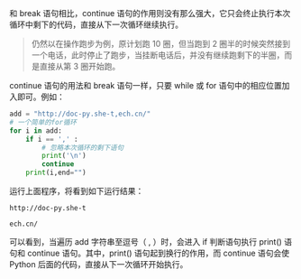 和 break 语句相比，continue 语句的作用则没有那么强大，它只会终止执行本次循环中剩下的代码，直接从下一次循环继续执行。

> 仍然以在操作跑步为例，原计划跑 10 圈，但当跑到 2 圈半的时候突然接到一个电话，此时停止了跑步，当挂断电话后，并没有继续跑剩下的半圈，而是直接从第 3 圈开始跑。

continue 语句的用法和 break 语句一样，只要 while 或 for 语句中的相应位置加入即可。例如：
```python
add = "http://doc-py.she-t,ech.cn/"
# 一个简单的for循环
for i in add:
    if i == ',' :
        # 忽略本次循环的剩下语句
        print('\n')
        continue
    print(i,end="")
```    
运行上面程序，将看到如下运行结果：
```consle
http://doc-py.she-t

ech.cn/
```

可以看到，当遍历 add 字符串至逗号（ , ）时，会进入 if 判断语句执行 print() 语句和 continue 语句。其中，print() 语句起到换行的作用，而 continue 语句会使 Python 后面的代码，直接从下一次循环开始执行。
